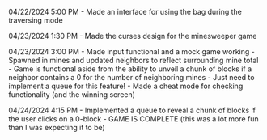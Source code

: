 04/22/2024 5:00 PM
    - Made an interface for using the bag during the traversing mode

04/23/2024 1:30 PM
    - Made the curses design for the minesweeper game

04/23/2024 3:00 PM
    - Made input functional and a mock game working
    - Spawned in mines and updated neighbors to reflect surrounding mine total
    - Game is functional aside from the ability to unveil a chunk of blocks if a neighbor contains a 0 for the number of neighboring mines
        - Just need to implement a queue for this feature!
    - Made a cheat mode for checking functionality (and the winning screen)

04/24/2024 4:15 PM
    - Implemented a queue to reveal a chunk of blocks if the user clicks on a 0-block
    - GAME IS COMPLETE (this was a lot more fun than I was expecting it to be)